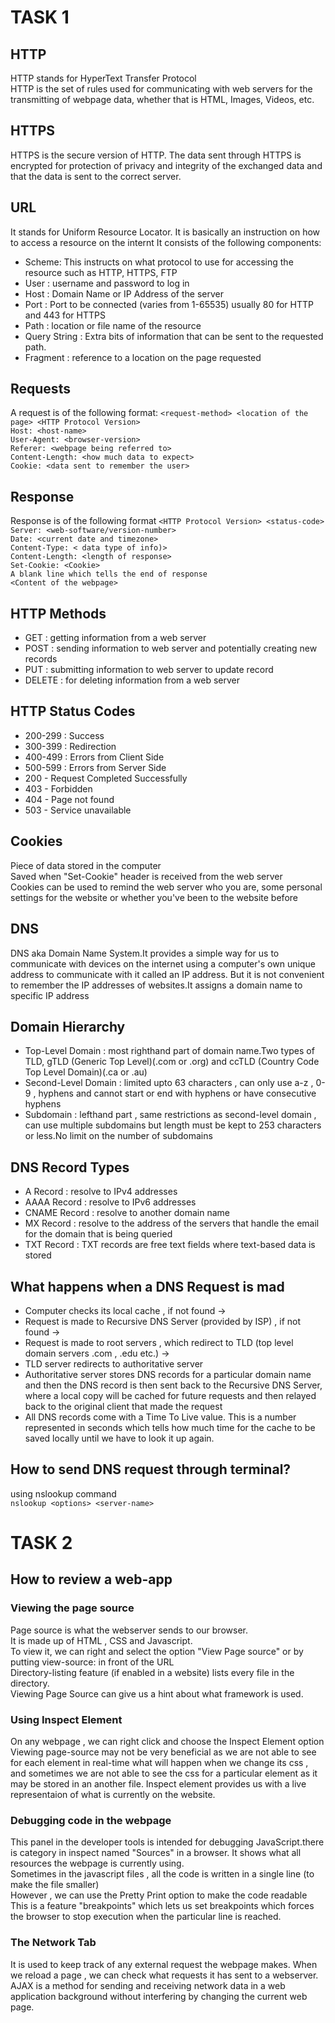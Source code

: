 # TASK 1
## HTTP 
HTTP stands for HyperText Transfer Protocol  
HTTP is the set of rules used for communicating with web servers for the transmitting of webpage data, whether that is HTML, Images, Videos, etc.

## HTTPS
HTTPS is the secure version of HTTP. The data sent through HTTPS is encrypted for protection of privacy and integrity of the exchanged data and that the data is sent to the correct server.

## URL
It stands for Uniform Resource Locator. It is basically an instruction on how to access a resource on the internt
It consists of the following components:
- Scheme: This instructs on what protocol to use for accessing the resource such as HTTP, HTTPS, FTP
- User : username and password to log in 
- Host : Domain Name or IP Address of the server
- Port : Port to be connected (varies from 1-65535) usually 80 for HTTP and 443 for HTTPS
- Path : location or file name of the resource
- Query String : Extra bits of information that can be sent to the requested path. 
- Fragment : reference to a location on the page requested 
## Requests
A request is of the following format: 
`<request-method> <location of the page> <HTTP Protocol Version>`  
`Host: <host-name>`    
`User-Agent: <browser-version>`    
`Referer: <webpage being referred to>`   
`Content-Length: <how much data to expect>`  
`Cookie: <data sent to remember the user>`  
## Response
Response is of the following format
`<HTTP Protocol Version> <status-code>`  
`Server: <web-software/version-number>`  
`Date: <current date and timezone>`  
`Content-Type: < data type of info)>`  
`Content-Length: <length of response>`  
`Set-Cookie: <Cookie>`  
`A blank line which tells the end of response`   
`<Content of the webpage>`  
## HTTP Methods
- GET : getting information from a web server
- POST : sending information to web server and potentially creating new records
- PUT : submitting information to web server to update record
- DELETE : for deleting information from a web server
## HTTP Status Codes
- 200-299 : Success
- 300-399 : Redirection
- 400-499 : Errors from Client Side
- 500-599 : Errors from Server Side
- 200 - Request Completed Successfully  
- 403 - Forbidden  
- 404 - Page not found  
- 503 - Service unavailable  
## Cookies
Piece of data stored in the computer  
Saved when "Set-Cookie" header is received from the web server  
Cookies can be used to remind the web server who you are, some personal settings for the website or whether you've been to the website before
## DNS
DNS aka Domain Name System.It provides a simple way for us to communicate with devices on the internet using a computer's own unique address to communicate with it called an IP address. But it is not convenient to remember the IP addresses of websites.It assigns a domain name to specific IP address  
## Domain Hierarchy
- Top-Level Domain : most righthand part of domain name.Two types of TLD, gTLD (Generic Top Level)(.com or .org) and ccTLD (Country Code Top Level Domain)(.ca or .au)
- Second-Level Domain : limited upto 63 characters , can only use a-z , 0-9 , hyphens and cannot start or end with hyphens or have consecutive hyphens
- Subdomain : lefthand part , same restrictions as second-level domain , can use multiple subdomains but length must be kept to 253 characters or less.No limit on the number of subdomains
## DNS Record Types
- A Record : resolve to IPv4 addresses
- AAAA Record : resolve to IPv6 addresses
- CNAME Record : resolve to another domain name
- MX Record : resolve to the address of the servers that handle the email for the domain that is being queried
- TXT Record : TXT records are free text fields where text-based data is stored
## What happens when a DNS Request is mad
- Computer checks its local cache , if not found ->
- Request is made to Recursive DNS Server (provided by ISP) , if not found ->
- Request is made to root servers , which redirect to TLD (top level domain servers .com , .edu etc.)  ->
- TLD server redirects to authoritative server 
- Authoritative server stores DNS records for a particular domain name and then the DNS record is then sent back to the Recursive DNS Server, where a local copy will be cached for future requests and then relayed back to the original client that made the request
-  All DNS records come with a Time To Live value. This is a number represented in seconds which tells how much time for the cache to be saved locally until we have to look it up again. 
## How to send DNS request through terminal?
using nslookup command  
`nslookup <options> <server-name>`  

# TASK 2
## How to review a web-app
### Viewing the page source
Page source is what the webserver sends to our browser.  
It is made up of HTML , CSS and Javascript.  
To view it, we can right and select the option "View Page source" or by putting view-source: in front of the URL  
Directory-listing feature (if enabled in a website) lists every file in the directory.  
Viewing Page Source can give us a hint about what framework is used.  
### Using Inspect Element
On any webpage , we can right click and choose the Inspect Element option  
Viewing page-source may not be very beneficial as we are not able to see for each element in real-time what will happen when we change its css , and sometimes we are not able to see the css for a particular element as it may be stored in an another file. Inspect element provides us with a live representaion of what is currently on the website. 
### Debugging code in the webpage
This panel in the developer tools is intended for debugging JavaScript.there is category in inspect named "Sources" in a browser. It shows what all resources the webpage is currently using.  
Sometimes in the javascript files , all the code is written in a single line (to make the file smaller)  
However , we can use the Pretty Print option to make the code readable  
This is a feature  "breakpoints" which lets us set breakpoints which forces the browser to stop execution when the particular line is reached.  
### The Network Tab
It is used to keep track of any external request the webpage makes. When we reload a page , we can check what requests it has sent to a webserver. AJAX is a method for sending and receiving network data in a web application background without interfering by changing the current web page.

